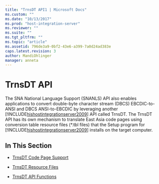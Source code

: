 ```yaml
---
title: "TrnsDT API1 | Microsoft Docs"
ms.custom: ""
ms.date: "10/13/2017"
ms.prod: "host-integration-server"
ms.reviewer: ""
ms.suite: ""
ms.tgt_pltfrm: ""
ms.topic: "article"
ms.assetid: 796de3a9-0bf2-43e6-a399-7a0d24ad383e
caps.latest.revision: 3
author: MandiOhlinger
manager: anneta
---
```

# TrnsDT API
The SNA National Language Support (SNANLS) API also enables applications to convert double-byte character stream (DBCS) EBCDIC-to-ANSI and DBCS ANSI-to-EBCDIC by leveraging another [!INCLUDE[hishostintegrationserver2009](../core/includes/hishostintegrationserver2009-md.md)] API called TrnsDT. The TrnsDT API has its own mechanism to translate East Asia code pages using conversion table resource files (*.tbl files) that the Setup program for [!INCLUDE[hishostintegrationserver2009](../core/includes/hishostintegrationserver2009-md.md)] installs on the target computer.  
  
## In This Section  
  
-   [TrnsDT Code Page Support](../core/trnsdt-code-page-support.md)  
  
-   [TrnsDT Resource Files](../core/trnsdt-resource-files.md)  
  
-   [TrnsDT API Functions](../core/trnsdt-api-functions.md)